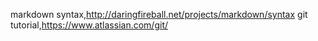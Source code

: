 markdown syntax,http://daringfireball.net/projects/markdown/syntax
git tutorial,https://www.atlassian.com/git/
